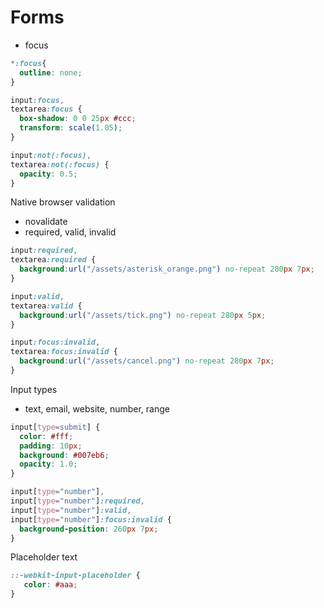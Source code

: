 # Forms

* focus

```css
*:focus{
  outline: none;
}

input:focus,
textarea:focus {
  box-shadow: 0 0 25px #ccc;
  transform: scale(1.05);
}

input:not(:focus),
textarea:not(:focus) {
  opacity: 0.5;
}
```

Native browser validation

* novalidate
* required, valid, invalid

```css
input:required,
textarea:required {
  background:url("/assets/asterisk_orange.png") no-repeat 280px 7px;
}

input:valid,
textarea:valid {
  background:url("/assets/tick.png") no-repeat 280px 5px;
}

input:focus:invalid,
textarea:focus:invalid {
  background:url("/assets/cancel.png") no-repeat 280px 7px;
}
```

Input types

* text, email, website, number, range

```css
input[type=submit] {
  color: #fff;
  padding: 10px;
  background: #007eb6;
  opacity: 1.0;
}

input[type="number"],
input[type="number"]:required,
input[type="number"]:valid,
input[type="number"]:focus:invalid {
  background-position: 260px 7px;
}
```

Placeholder text

```css
::-webkit-input-placeholder {
   color: #aaa;
}
```